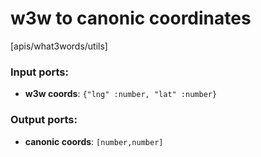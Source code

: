 # w3w to canonic coordinates

[apis/what3words/utils]

### Input ports:

* __w3w coords__: `{"lng" :number, "lat" :number}`


### Output ports:

* __canonic coords__: `[number,number]`


